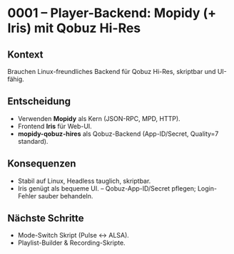 # 0001 – Player-Backend: Mopidy (+ Iris) mit Qobuz Hi-Res

## Kontext
Brauchen Linux-freundliches Backend für Qobuz Hi-Res, skriptbar und UI-fähig.

## Entscheidung
- Verwenden **Mopidy** als Kern (JSON-RPC, MPD, HTTP).
- Frontend **Iris** für Web-UI.
- **mopidy-qobuz-hires** als Qobuz-Backend (App-ID/Secret, Quality=7 standard).

## Konsequenzen
+ Stabil auf Linux, Headless tauglich, skriptbar.
+ Iris genügt als bequeme UI.
– Qobuz-App-ID/Secret pflegen; Login-Fehler sauber behandeln.

## Nächste Schritte
- Mode-Switch Skript (Pulse ↔ ALSA).
- Playlist-Builder & Recording-Skripte.
